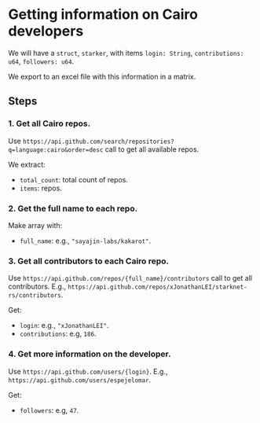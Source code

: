 
# Getting information on Cairo developers

We will have a `struct`, `starker`, with items `login: String`, `contributions: u64`, `followers: u64`. 

We export to an excel file with this information in a matrix.

## Steps

### 1. Get all Cairo repos.

Use `https://api.github.com/search/repositories?q=language:cairo&order=desc` call to get all available repos.

We extract:
* `total_count`: total count of repos.
* `items`: repos.

### 2. Get the full name to each repo.

Make array with:
* `full_name`: e.g., `"sayajin-labs/kakarot"`.

### 3. Get all contributors to each Cairo repo.

Use `https://api.github.com/repos/{full_name}/contributors` call to get all contributors. E.g., `https://api.github.com/repos/xJonathanLEI/starknet-rs/contributors`.

Get:
* `login`: e.g., `"xJonathanLEI"`.
* `contributions`: e.g, `186`.
  
### 4. Get more information on the developer.

Use `https://api.github.com/users/{login}`. E.g.,  `https://api.github.com/users/espejelomar`.

Get:
* `followers`: e.g, `47`.
